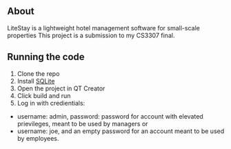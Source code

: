 ## About

LiteStay is a lightweight hotel management software for small-scale properties 
This project is a submission to my CS3307 final.

## Running the code

1. Clone the repo
2. Install [SQLite](https://www.sqlite.org/)
3. Open the project in QT Creator
4. Click build and run
5. Log in with credientials:

- username: admin, password: password for account with elevated prievileges, meant to be used by managers or
- username: joe, and an empty password for an account meant to be used by employees.
